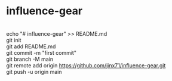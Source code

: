 # influence-gear
<br> echo "# influence-gear" >> README.md
<br> git init
<br> git add README.md
<br> git commit -m "first commit"
<br> git branch -M main
<br> git remote add origin https://github.com/jinx71/influence-gear.git
<br> git push -u origin main